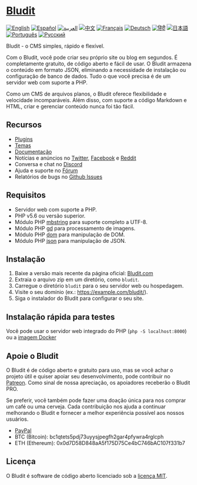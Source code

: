 # [Bludit](https://www.bludit.com/)

[![English](https://img.shields.io/badge/Language-English-blue.svg)](README.md)
[![Español](https://img.shields.io/badge/Language-Español-green.svg)](README.es.md)
[![العربية](https://img.shields.io/badge/Language-العربية-yellow.svg)](README.ar.md)
[![中文](https://img.shields.io/badge/Language-中文-red.svg)](README.zh.md)
[![Français](https://img.shields.io/badge/Language-Français-purple.svg)](README.fr.md)
[![Deutsch](https://img.shields.io/badge/Language-Deutsch-orange.svg)](README.de.md)
[![हिंदी](https://img.shields.io/badge/Language-हिंदी-lightblue.svg)](README.hi.md)
[![日本語](https://img.shields.io/badge/Language-日本語-pink.svg)](README.ja.md)
[![Português](https://img.shields.io/badge/Language-Português-darkgreen.svg)](README.pt.md)
[![Русский](https://img.shields.io/badge/Language-Русский-cyan.svg)](README.ru.md)

Bludit - o CMS simples, rápido e flexível.

Com o Bludit, você pode criar seu próprio site ou blog em segundos. É completamente gratuito, de código aberto e fácil de usar. O Bludit armazena o conteúdo em formato JSON, eliminando a necessidade de instalação ou configuração de banco de dados. Tudo o que você precisa é de um servidor web com suporte a PHP.

Como um CMS de arquivos planos, o Bludit oferece flexibilidade e velocidade incomparáveis. Além disso, com suporte a código Markdown e HTML, criar e gerenciar conteúdo nunca foi tão fácil.

## Recursos

- [Plugins](https://plugins.bludit.com)
- [Temas](https://themes.bludit.com)
- [Documentação](https://docs.bludit.com)
- Notícias e anúncios no [Twitter](https://twitter.com/bludit), [Facebook](https://www.facebook.com/bluditcms) e [Reddit](https://www.reddit.com/r/bludit/)
- Conversa e chat no [Discord](https://discord.gg/CFaXEdZWds)
- Ajuda e suporte no [Fórum](https://forum.bludit.org)
- Relatórios de bugs no [Github Issues](https://github.com/bludit/bludit/issues)

## Requisitos

- Servidor web com suporte a PHP.
- PHP v5.6 ou versão superior.
- Módulo PHP [mbstring](http://php.net/manual/en/book.mbstring.php) para suporte completo a UTF-8.
- Módulo PHP [gd](http://php.net/manual/en/book.image.php) para processamento de imagens.
- Módulo PHP [dom](http://php.net/manual/en/book.dom.php) para manipulação de DOM.
- Módulo PHP [json](http://php.net/manual/en/book.json.php) para manipulação de JSON.

## Instalação

1. Baixe a versão mais recente da página oficial: [Bludit.com](https://www.bludit.com)
2. Extraia o arquivo zip em um diretório, como `bludit`.
3. Carregue o diretório `bludit` para o seu servidor web ou hospedagem.
4. Visite o seu domínio (ex.: https://example.com/bludit/).
5. Siga o instalador do Bludit para configurar o seu site.

## Instalação rápida para testes

Você pode usar o servidor web integrado do PHP (`php -S localhost:8000`) ou a [imagem Docker](https://hub.docker.com/r/bludit/docker/)

## Apoie o Bludit

O Bludit é de código aberto e gratuito para uso, mas se você achar o projeto útil e quiser apoiar seu desenvolvimento, pode contribuir no [Patreon](https://www.patreon.com/bePatron?c=921115&rid=2458860). Como sinal de nossa apreciação, os apoiadores receberão o Bludit PRO.

Se preferir, você também pode fazer uma doação única para nos comprar um café ou uma cerveja. Cada contribuição nos ajuda a continuar melhorando o Bludit e fornecer a melhor experiência possível aos nossos usuários.

- [PayPal](https://www.paypal.me/bludit/10)
- BTC (Bitcoin): bc1qtets5pdj73uyysjpegfh2gar4pfywra4rglcph
- ETH (Ethereum): 0x0d7D58D848aA5f175D75Ce4bC746bAC107f331b7

## Licença

O Bludit é software de código aberto licenciado sob a [licença MIT](https://tldrlegal.com/license/mit-license).
